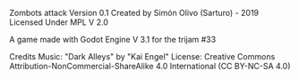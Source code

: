 Zombots attack 
Version 0.1
Created by Simón Olivo (Sarturo) - 2019
Licensed Under MPL V 2.0

A game made with Godot Engine V 3.1 for the trijam #33

Credits
Music: "Dark Alleys" by "Kai Engel" License:  Creative Commons Attribution-NonCommercial-ShareAlike 4.0 International (CC BY-NC-SA 4.0)
